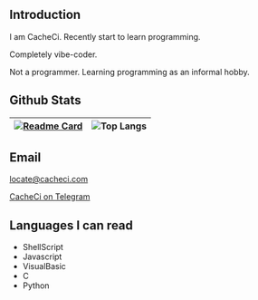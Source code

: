 ## Introduction

I am CacheCi. Recently start to learn programming.

Completely vibe-coder.

Not a programmer. Learning programming as an informal hobby.


## Github Stats

|[![Readme Card](https://github-readme-stats.vercel.app/api?username=cacheci&include_all_commits=true&show_icons=true&theme=skyblue&count_private=true&hide_border=true)](https://github.com/anuraghazra/github-readme-stats)|![Top Langs](https://github-readme-stats.vercel.app/api/top-langs/?username=cacheci)|
| --- | --- |

## Email
locate@cacheci.com

[CacheCi on Telegram](https://cacheci.t.me/)

## Languages I can read

- ShellScript
- Javascript
- VisualBasic
- C
- Python
